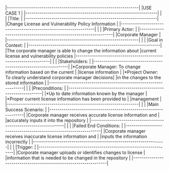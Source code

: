 |-----------------------------------------------------------------|
|USE CASE 1                                                       |
|-----------------------------------------------------------------|
|                                                                 |
|Title:                                                           |
|-----------------------------------------------------------------|
|Change License and Vulnerability Policy Information                                       |
|-----------------------------------------------------------------|
|                                                                 |
|Primary Actor:                                                   |
|-----------------------------------------------------------------|
|Corporate Manager                                                |
|-----------------------------------------------------------------|
|                                                                 |
|Goal in Context:                                                 |
|-----------------------------------------------------------------|
|The corporate manager is able to change the information about
|current license and vulnerability policies
|-----------------------------------------------------------------|
|                                                                 |
|Stakeholders:                                                    |
|-----------------------------------------------------------------|
|*Corporate Manager: To change information based on the current   |
|license information                                              |
|*Project Owner: To clearly understand corporate manager decisions|
|in the changes to the stored information                         |
|-----------------------------------------------------------------|
|                                                                 |
|Preconditions:                                                   |
|-----------------------------------------------------------------|
|*Up to date information known by the manager                     |
|*Proper current license information has been provided to         |
|management                                                       |
|-----------------------------------------------------------------|
|                                                                 |
|Main Success Scenario:                                           |
|-----------------------------------------------------------------|
|Corporate manager receives accurate license information and      |
|accurately inputs it into the repository                         |
|-----------------------------------------------------------------|
|                                                                 |
|Failed End Conditions:                                           |
|-----------------------------------------------------------------|
|Corporate manager receives inaccurate license information and    |
|inputs the information incorrectly                               |
|-----------------------------------------------------------------|
|                                                                 |
|Trigger:                                                         |
|-----------------------------------------------------------------|
|Corporate manager uploads or identifies changes to license       |
|information that is needed to be changed in the repository       |
|-----------------------------------------------------------------|

